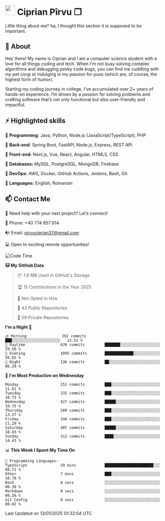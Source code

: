 # <img height="32px" src="https://user-images.githubusercontent.com/74038190/216122041-518ac897-8d92-4c6b-9b3f-ca01dcaf38ee.png"> Ciprian Pîrvu ❐ </h1>

Little thing about me? ha, I thought this section it is supposed to be important.

## 🧐 About

Hey there! My name is Ciprian and I am a computer science student with a love for all things coding and tech. When I'm not busy solving complex algorithms and debugging pesky code bugs, you can find me cuddling with my pet corgi or indulging in my passion for puns (which are, of course, the highest form of humor).

Starting my coding journey in college, I've accumulated over 2+ years of hands-on experience. I’m driven by a passion for solving problems and crafting software that’s not only functional but also user-friendly and impactful.


## ⚡ Highlighted skills

🎯 **Programming:** Java, Python, Node.js (JavaScript/TypeScript), PHP

🎯 **Back-end:** Spring Boot, FastAPI, Node.js, Express, REST API

🎯 **Front-end:** Next.js, Vue, React, Angular, HTML5, CSS

🎯 **Databases:** MySQL, PostgreSQL, MongoDB, Firebase

🎯 **DevOps:** AWS, Docker, GitHub Actions, Jenkins, Bash, Git

🎯 **Languages:** English, Romanian



## 📫 Contact Me

🤝 Need help with your next project? Let’s connect!

📱 Phone: +40 774 657 614

📭 Email: pirvuciprian37@gmail.com


💻 Open to exciting remote opportunities!

<!--START_SECTION:waka-->
![Code Time](http://img.shields.io/badge/Code%20Time-2%2C256%20hrs%204%20mins-blue)

**🐱 My GitHub Data** 

> 📦 1.8 MB Used in GitHub's Storage 
 > 
> 🏆 15 Contributions in the Year 2025
 > 
> 🚫 Not Opted to Hire
 > 
> 📜 43 Public Repositories 
 > 
> 🔑 59 Private Repositories 
 > 
**I'm a Night 🦉** 

```text
🌞 Morning                292 commits         ███░░░░░░░░░░░░░░░░░░░░░░   13.51 % 
🌆 Daytime                639 commits         ███████░░░░░░░░░░░░░░░░░░   29.56 % 
🌃 Evening                1095 commits        █████████████░░░░░░░░░░░░   50.65 % 
🌙 Night                  136 commits         ██░░░░░░░░░░░░░░░░░░░░░░░   06.29 % 
```
📅 **I'm Most Productive on Wednesday** 

```text
Monday                   251 commits         ███░░░░░░░░░░░░░░░░░░░░░░   11.61 % 
Tuesday                  232 commits         ███░░░░░░░░░░░░░░░░░░░░░░   10.73 % 
Wednesday                427 commits         █████░░░░░░░░░░░░░░░░░░░░   19.75 % 
Thursday                 289 commits         ███░░░░░░░░░░░░░░░░░░░░░░   13.37 % 
Friday                   244 commits         ███░░░░░░░░░░░░░░░░░░░░░░   11.29 % 
Saturday                 407 commits         █████░░░░░░░░░░░░░░░░░░░░   18.83 % 
Sunday                   312 commits         ████░░░░░░░░░░░░░░░░░░░░░   14.43 % 
```


📊 **This Week I Spent My Time On** 

```text
💬 Programming Languages: 
TypeScript               59 mins             ██████████████████████░░░   88.72 % 
Other                    7 mins              ███░░░░░░░░░░░░░░░░░░░░░░   10.70 % 
Bash                     0 secs              ░░░░░░░░░░░░░░░░░░░░░░░░░   00.30 % 
Markdown                 0 secs              ░░░░░░░░░░░░░░░░░░░░░░░░░   00.26 % 
Git Config               0 secs              ░░░░░░░░░░░░░░░░░░░░░░░░░   00.02 % 
```


 Last Updated on 13/01/2025 01:32:04 UTC
<!--END_SECTION:waka-->
